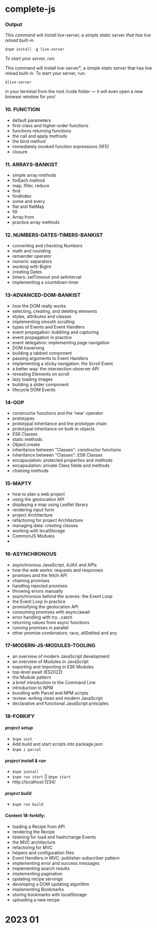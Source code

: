 # complete-js

### Output

   _This command will install live-server, a simple static server that has live reload built-in._

   `$npm install -g live-server`

   _To start your server, run:_

This command will install live-server⁵, a simple static server that has live reload built-in. To start your server, run:

   `$live-server`

in your terminal from the root /code folder — it will even open a new browser window for you!

### 10. FUNCTION

- default parameters
- first-class and higher-order functions
- functions returning functions
- the call and apply methods
- the bind method
- immediately invoked function expressions (IIFE)
- closure

### 11. ARRAYS-BANKIST

- simple array methods
- forEach method
- map, filter, reduce
- find
- findIndex
- some and every
- flat and flatMap
- fill
- Array.from
- practice array methods

### 12. NUMBERS-DATES-TIMERS-BANKIST

- converting and checking Numbers
- math and rounding
- remainder operator
- numeric separators
- working with BigInt
- creating Dates
- timers: setTimeout and setInterval
- implementing a countdown timer

### 13-ADVANCED-DOM-BANKIST

- how the DOM really works
- selecting, creating, and deleting elements
- styles, attributes and classes
- implementing smooth scrolling
- types of Events and Event Handlers
- event propagation: bubbling and capturing
- event propagation in practice
- event delegation: implementing page navigation
- DOM traversing
- building a tabbed component
- passing arguments to Event Handlers
- implementing a sticky navigation: the Scroll Event
- a better way: the intersection observer API
- revealing Elements on scroll
- lazy loading images
- building a slider component
- lifecycle DOM Events

### 14-OOP

- constructor functions and the 'new' operator
- prototypes
- prototypal inheritance and the prototype chain
- prototypal inheritance on built-in objects
- ES6 Classes
- static methods
- Object.create
- inheritance between "Classes": constructor functions
- inheritance between "Classes": ES6 Classes
- encapsulation: protected properties and methods
- encapsulation: private Class fields and methods
- chaining methods

### 15-MAPTY

- how to plan a web project
- using the geolocation API
- displaying a map using Leaflet library
- rendering input form
- project Architecture
- refactoring for project Architecture
- managing data: creating classes
- working with localStorage
- CommonJS Modules
-

### 16-ASYNCHRONOUS

- asynchronous JavaScript, AJAX and APIs
- how the web works: requests and responses
- promises and the fetch API
- chaining promises
- handling rejected promises
- throwing errors manually
- asynchronous behind the scenes: the Event Loop
- the Event Loop in practice
- promisifying the geolocation API
- consuming promises with async/await
- error handling with try...catch
- returning values from async functions
- running promises in parallel
- other promise combinators: race, allSettled and any

### 17-MODERN-JS-MODULES-TOOLING

- an overview of modern JavaScript development
- an overview of Modules in JavaScript
- exporting and importing in ES6 Modules
- top-level await (ES2022)
- the Module pattern
- a brief introduction to the Command Line
- introduction to NPM
- bundling with Parcel and NPM scripts
- review: writing clean and modern JavaScript
- declarative and functional JavaScript principles

### 18-FORKIFY
   #### _project setup_
   - `$npm init`   
   - Add build and start scripts into package.json
   - `$npm i parcel`

   #### _project install & run_
   - `$npm install`
   - `$npm run start` || `@npm start`
   - http://localhost:1234/
   
   #### _project build_
   - `$npm run build`

#### Content 18-forkify:

- loading a Recipe from API
- rendering the Recipe
- listening for load and hashchange Events
- the MVC architecture
- refactoring for MVC
- helpers and configuration files
- Event Handlers in MVC: publisher-subscriber pattern
- implementing error and success messages
- implementing search results
- implementing pagination
- updating recipe servings
- developing a DOM updating algorithm
- implementing Bookmarks
- storing bookmarks with localStorage
- uploading a new recipe

# 2023 01

